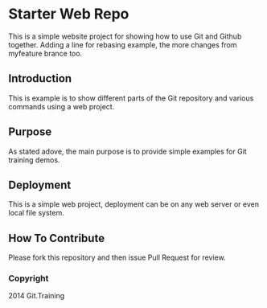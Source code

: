# Starter Web Repo
 This is a simple website project for showing how 
 to use Git and Github together. Adding a line for rebasing
  example, the more changes from myfeature brance too.
## Introduction

This is example is to show different parts of the Git
 repository and various commands using a web project.
## Purpose
As stated adove, the main purpose is to provide 
simple examples for Git training demos.
## Deployment
This is a simple web project, deployment can be on any web server
or even local file system.
## How To Contribute
Please fork this repository and then issue Pull Request
for review.
### Copyright

2014 Git.Training